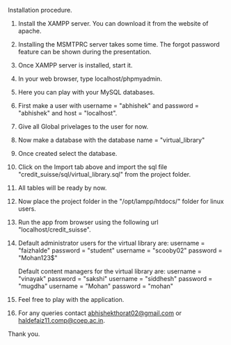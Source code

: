 Installation procedure.

1.  Install the XAMPP server. You can download it from the website of apache.
2.  Installing the MSMTPRC server takes some time. The forgot password feature can be shown during the presentation.
3.  Once XAMPP server is installed, start it.
4.  In your web browser, type localhost/phpmyadmin.
5.  Here you can play with your MySQL databases.
6.  First make a user with username =  "abhishek" and password =  "abhishek" and host = "localhost".
7.  Give all Global privelages to the user for now.
8.  Now make a database with the database name =  "virtual_library"
9.  Once created select the database.
10. Click on the Import tab above and import the sql file "credit_suisse/sql/virtual_library.sql" from the project folder.
11. All tables will be ready by now.
12. Now place the project folder in the "/opt/lampp/htdocs/" folder for linux users.
13. Run the app from browser using the following url "localhost/credit_suisse".
1. 
    Default administrator users for the virtual library are:
		username = "faizhalde" password =  "student"
		username = "scooby02" password = "Mohan123$"

    Default content managers for the virtual library are:
                username = "vinayak" password =  "sakshi"
                username = "siddhesh" password = "mugdha"
                username = "Mohan" password =  "mohan"

13. Feel free to play with the application.
14. For any queries contact abhishekthorat02@gmail.com or haldefaiz11.comp@coep.ac.in.

Thank you.
